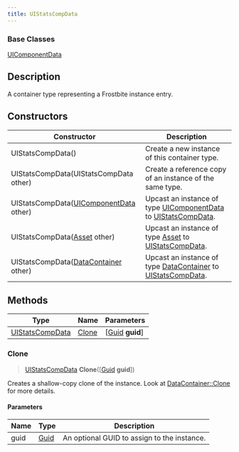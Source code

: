 ```yaml
---
title: UIStatsCompData
---
```

### Base Classes

[UIComponentData](UIComponentData)

## Description

A container type representing a Frostbite instance entry.

## Constructors

| Constructor                                                                | Description                                                                                                           |
| -------------------------------------------------------------------------- | --------------------------------------------------------------------------------------------------------------------- |
| UIStatsCompData()                                                          | Create a new instance of this container type.                                                                         |
| UIStatsCompData(UIStatsCompData other)                                     | Create a reference copy of an instance of the same type.                                                              |
| UIStatsCompData([UIComponentData](UIComponentData) other)                  | Upcast an instance of type [UIComponentData](UIComponentData) to [UIStatsCompData](UIStatsCompData).                  |
| UIStatsCompData([Asset](Asset) other)                                      | Upcast an instance of type [Asset](Asset) to [UIStatsCompData](UIStatsCompData).                                      |
| UIStatsCompData([DataContainer](/vext/ref/shared/class/datacontainer) other) | Upcast an instance of type [DataContainer](/vext/ref/shared/class/datacontainer) to [UIStatsCompData](UIStatsCompData). |

## Methods

| Type                               | Name            | Parameters                                     |
| ---------------------------------- | --------------- | ---------------------------------------------- |
| [UIStatsCompData](UIStatsCompData) | [Clone](#clone) | \[[Guid](/vext/ref/shared/class/guid) **guid**\] |

### Clone

> [UIStatsCompData](UIStatsCompData) **Clone**(\[[Guid](/vext/ref/shared/class/guid) **guid**\])

Creates a shallow-copy clone of the instance. Look at [DataContainer::Clone](/vext/ref/shared/class/datacontainer#clone) for more details.

#### Parameters

| Name | Type         | Description                                 |
| ---- | ------------ | ------------------------------------------- |
| guid | [Guid](Guid) | An optional GUID to assign to the instance. |
